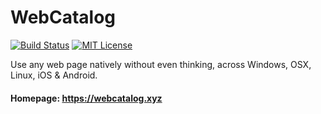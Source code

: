 # WebCatalog
[![Build Status](https://travis-ci.org/quanglam2807/webcatalog.svg?branch=master)](https://travis-ci.org/quanglam2807/webcatalog)
[![MIT License](http://img.shields.io/:license-mit-blue.svg)](https://github.com/quanglam2807/webcatalog/blob/master/LICENSE)

Use any web page natively without even thinking, across Windows, OSX, Linux, iOS &amp; Android.

#### Homepage: https://webcatalog.xyz
